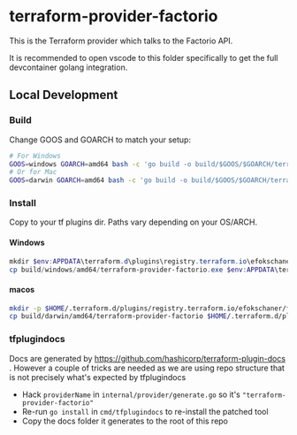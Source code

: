 # terraform-provider-factorio

This is the Terraform provider which talks to the Factorio API.

It is recommended to open vscode to this folder specifically to get the full devcontainer golang integration.

## Local Development

### Build

Change GOOS and GOARCH to match your setup:

```bash
# For Windows
GOOS=windows GOARCH=amd64 bash -c 'go build -o build/$GOOS/$GOARCH/terraform-provider-factorio.exe'
# Or for Mac
GOOS=darwin GOARCH=amd64 bash -c 'go build -o build/$GOOS/$GOARCH/terraform-provider-factorio'
```

### Install

Copy to your tf plugins dir. Paths vary depending on your OS/ARCH.

#### Windows

```powershell
mkdir $env:APPDATA\terraform.d\plugins\registry.terraform.io\efokschaner\factorio\0.1\windows_amd64
cp build/windows/amd64/terraform-provider-factorio.exe $env:APPDATA\terraform.d\plugins\registry.terraform.io\efokschaner\factorio\0.1\windows_amd64
```

#### macos

```bash
mkdir -p $HOME/.terraform.d/plugins/registry.terraform.io/efokschaner/factorio/0.1/darwin_amd64
cp build/darwin/amd64/terraform-provider-factorio $HOME/.terraform.d/plugins/registry.terraform.io/efokschaner/factorio/0.1/darwin_amd64
```

### tfplugindocs

Docs are generated by https://github.com/hashicorp/terraform-plugin-docs . However a couple of tricks are needed as we are using repo structure that is not precisely what's expected by tfplugindocs

- Hack `providerName` in `internal/provider/generate.go` so it's `"terraform-provider-factorio"`
- Re-run `go install` in `cmd/tfplugindocs` to re-install the patched tool
- Copy the docs folder it generates to the root of this repo
